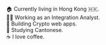 🏠 Currently living in Hong Kong 🇭🇰. <br/>
👨‍💻 Working as an Integration Analyst.<br/>
🔭 Building Crypto web apps.<br/>
🌱 Studying Cantonese.<br/>
☕️ I love coffee. <br/>

<!---
tom-boyle/tom-boyle is a ✨ special ✨ repository because its `README.md` (this file) appears on your GitHub profile.
You can click the Preview link to take a look at your changes.
--->
